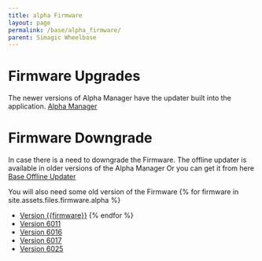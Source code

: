 ```yaml
---
title: alpha Firmware
layout: page
permalink: /base/alpha_firmware/
parent: Simagic Wheelbase
---
```

# Firmware Upgrades
The newer versions of Alpha Manager have the updater built into the application.
[Alpha Manager](https://www.simagic.com/#/PageMainEn/PageDownloadEn)

# Firmware Downgrade
In case there is a need to downgrade the Firmware.
The offline updater is available in older versions of the Alpha Manager
Or you can get it from here <a href="/assets/files/alpha/Base_Offline_Updater.zip">Base Offline Updater<a/>

You will also need some old version of the Firmware
{% for firmware in site.assets.files.firmware.alpha %}
- <a href="{{ site.baseurl }}{{ firmware.path }}">Version {{firmware}}<a/>
{% endfor %}
- <a href="/assets/files/alpha/6011.fw">Version 6011<a/>
- <a href="/assets/files/alpha/6016.fw">Version 6016<a/>
- <a href="/assets/files/alpha/6017.fw">Version 6017<a/>
- <a href="/assets/files/alpha/6025.fw">Version 6025<a/>